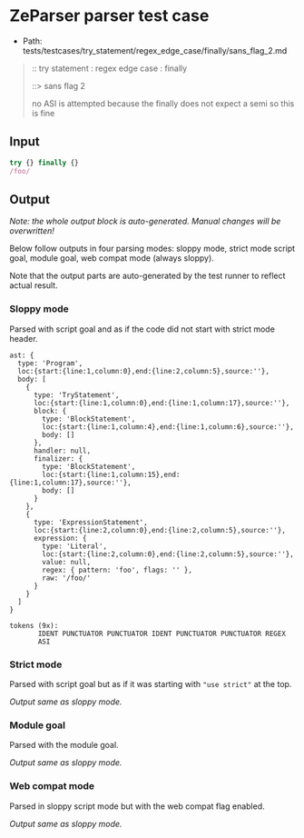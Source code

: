 # ZeParser parser test case

- Path: tests/testcases/try_statement/regex_edge_case/finally/sans_flag_2.md

> :: try statement : regex edge case : finally
>
> ::> sans flag 2
>
> no ASI is attempted because the finally does not expect a semi so this is fine

## Input

`````js
try {} finally {}
/foo/
`````

## Output

_Note: the whole output block is auto-generated. Manual changes will be overwritten!_

Below follow outputs in four parsing modes: sloppy mode, strict mode script goal, module goal, web compat mode (always sloppy).

Note that the output parts are auto-generated by the test runner to reflect actual result.

### Sloppy mode

Parsed with script goal and as if the code did not start with strict mode header.

`````
ast: {
  type: 'Program',
  loc:{start:{line:1,column:0},end:{line:2,column:5},source:''},
  body: [
    {
      type: 'TryStatement',
      loc:{start:{line:1,column:0},end:{line:1,column:17},source:''},
      block: {
        type: 'BlockStatement',
        loc:{start:{line:1,column:4},end:{line:1,column:6},source:''},
        body: []
      },
      handler: null,
      finalizer: {
        type: 'BlockStatement',
        loc:{start:{line:1,column:15},end:{line:1,column:17},source:''},
        body: []
      }
    },
    {
      type: 'ExpressionStatement',
      loc:{start:{line:2,column:0},end:{line:2,column:5},source:''},
      expression: {
        type: 'Literal',
        loc:{start:{line:2,column:0},end:{line:2,column:5},source:''},
        value: null,
        regex: { pattern: 'foo', flags: '' },
        raw: '/foo/'
      }
    }
  ]
}

tokens (9x):
       IDENT PUNCTUATOR PUNCTUATOR IDENT PUNCTUATOR PUNCTUATOR REGEX
       ASI
`````

### Strict mode

Parsed with script goal but as if it was starting with `"use strict"` at the top.

_Output same as sloppy mode._

### Module goal

Parsed with the module goal.

_Output same as sloppy mode._

### Web compat mode

Parsed in sloppy script mode but with the web compat flag enabled.

_Output same as sloppy mode._
